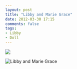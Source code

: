```yaml
---
layout: post
title: "Libby and Marie Grace"
date: 2012-03-30 17:15
comments: false
tags: 
- Libby
- Doll
---
```



![](http://media.eick.us/media/photographs/2012/2012-03-28/Random-iPhone-2.jpg)
  



![Libby and Marie Grace](http://media.eick.us/media/photographs/2012/2012-03-28/Random-iPhone-1.jpg)
   
